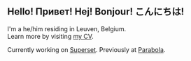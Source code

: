 ## Hello! Привет! Hej! Bonjour! こんにちは!

I'm a he/him residing in Leuven, Belgium.  
Learn more by visiting [my CV](https://cv.breitburg.com/).

Currently working on [Superset](https://superset.be). Previously at [Parabola](https://archive.ph/2hNft).
